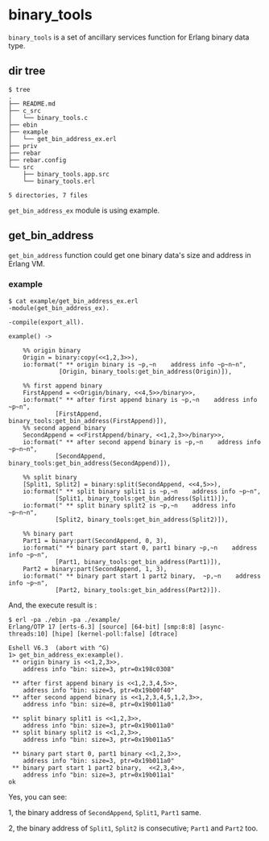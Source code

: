 # binary_tools
`binary_tools` is a set of ancillary services function for Erlang binary data type. 

## dir tree
	$ tree 
	.
	├── README.md
	├── c_src
	│   └── binary_tools.c
	├── ebin
	├── example
	│   └── get_bin_address_ex.erl
	├── priv
	├── rebar
	├── rebar.config
	└── src
	    ├── binary_tools.app.src
	    └── binary_tools.erl

	5 directories, 7 files
`get_bin_address_ex` module is using example.

## get_bin_address
`get_bin_address` function could get one binary data's size and address in Erlang VM.

### example

```
$ cat example/get_bin_address_ex.erl 
-module(get_bin_address_ex).

-compile(export_all).

example() ->
    
    %% origin binary
    Origin = binary:copy(<<1,2,3>>),
    io:format(" ** origin binary is ~p,~n    address info ~p~n~n",
              [Origin, binary_tools:get_bin_address(Origin)]),
    
    %% first append binary
    FirstAppend = <<Origin/binary, <<4,5>>/binary>>,
    io:format(" ** after first append binary is ~p,~n    address info ~p~n",
             [FirstAppend, binary_tools:get_bin_address(FirstAppend)]),
    %% second append binary
    SecondAppend = <<FirstAppend/binary, <<1,2,3>>/binary>>,
    io:format(" ** after second append binary is ~p,~n    address info ~p~n~n",
             [SecondAppend, binary_tools:get_bin_address(SecondAppend)]),

    %% split binary
    [Split1, Split2] = binary:split(SecondAppend, <<4,5>>),
    io:format(" ** split binary split1 is ~p,~n    address info ~p~n",
             [Split1, binary_tools:get_bin_address(Split1)]),
    io:format(" ** split binary split2 is ~p,~n    address info ~p~n~n",
             [Split2, binary_tools:get_bin_address(Split2)]),

    %% binary part
    Part1 = binary:part(SecondAppend, 0, 3),
    io:format(" ** binary part start 0, part1 binary ~p,~n    address info ~p~n",
             [Part1, binary_tools:get_bin_address(Part1)]),
    Part2 = binary:part(SecondAppend, 1, 3),
    io:format(" ** binary part start 1 part2 binary,  ~p,~n    address info ~p~n",
             [Part2, binary_tools:get_bin_address(Part2)]).

```

And, the execute result is :

```
$ erl -pa ./ebin -pa ./example/
Erlang/OTP 17 [erts-6.3] [source] [64-bit] [smp:8:8] [async-threads:10] [hipe] [kernel-poll:false] [dtrace]

Eshell V6.3  (abort with ^G)
1> get_bin_address_ex:example().
 ** origin binary is <<1,2,3>>,
    address info "bin: size=3, ptr=0x198c0308"

 ** after first append binary is <<1,2,3,4,5>>,
    address info "bin: size=5, ptr=0x19b00f40"
 ** after second append binary is <<1,2,3,4,5,1,2,3>>,
    address info "bin: size=8, ptr=0x19b011a0"

 ** split binary split1 is <<1,2,3>>,
    address info "bin: size=3, ptr=0x19b011a0"
 ** split binary split2 is <<1,2,3>>,
    address info "bin: size=3, ptr=0x19b011a5"

 ** binary part start 0, part1 binary <<1,2,3>>,
    address info "bin: size=3, ptr=0x19b011a0"
 ** binary part start 1 part2 binary,  <<2,3,4>>,
    address info "bin: size=3, ptr=0x19b011a1"
ok
```

Yes, you can see:

1, the binary address of `SecondAppend`, `Split1`, `Part1` same.

2, the binary address of `Split1`, `Split2` is consecutive; `Part1` and `Part2` too.
	

